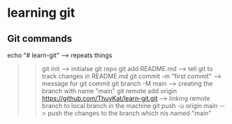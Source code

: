 
# learning git 

## Git commands

echo "# learn-git" --> repeats things                
>> git init --> initialse git repo
>> git add README.md --> tell git to track changes in README.md
>> git commit -m "first commit" --> message for git commit
>> git branch -M main --> creating the branch with name "main" 
>> git remote add origin https://github.com/ThuyKat/learn-git.git --> linking remote branch to local branch in the machine
>> git push -u origin main --> push the changes to the branch which nis named "main"
